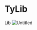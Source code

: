 # TyLib
Lib
![Untitled](https://github.com/Zmeewik/TyLib/assets/74759106/b4d911b1-e903-4d51-9a1c-936c1fba9683)
